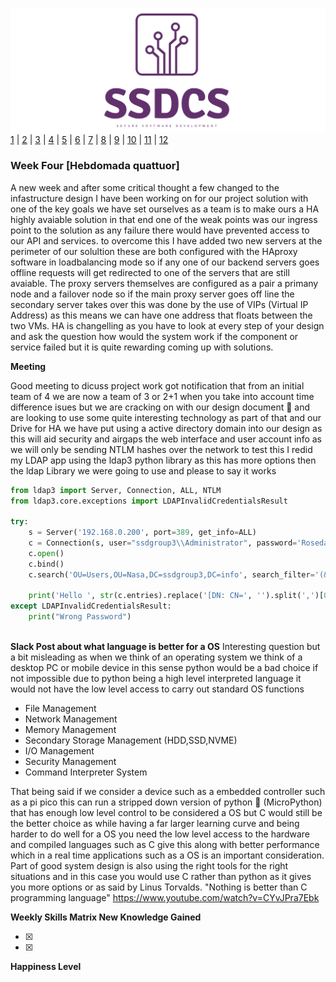 ![Logo](Images/Logo.png)
[1](/MyPortfolio/SSDCS/Unit01.html) | [2](/MyPortfolio/SSDCS/Unit02.html) | [3](/MyPortfolio/SSDCS/Unit03.html) | [4](/MyPortfolio/SSDCS/Unit04.html) | [5](/MyPortfolio/SSDCS/Unit05.html) | [6](/MyPortfolio/SSDCS/Unit06.html) | [7](/MyPortfolio/SSDCS/Unit07.html) | [8](/MyPortfolio/SSDCS/Unit08.html) | [9](/MyPortfolio/SSDCS/Unit09.html) | [10](/MyPortfolio/SSDCS/Unit10.html) | [11](/MyPortfolio/SSDCS/Unit11.html) | [12](/MyPortfolio/SSDCS/Unit12.html)
### Week Four [Hebdomada quattuor]
A new week and after some critical thought a few changed to the infastructure design I have been working on for our project solution with one of the key goals we have set ourselves as a team is to make ours a HA highly avaiable solution in that end one of the weak points was our ingress point to the solution as any failure there would have prevented access to our API and services. to overcome this I have added two new servers at the perimeter of our solultion these are both configured with the HAproxy software in loadbalancing mode so if any one of our backend servers goes offline requests will get redirected to one of the servers that are still avaiable. The proxy servers themselves are configured as a pair a primany node and a failover node so if the main proxy server goes off line the secondary server takes over this was done by the use of VIPs (Virtual IP Address) as this means we can have one address that floats between the two VMs. HA is changelling as you have to look at every step of your design and ask the question how would the system work if the component or service failed but it is quite rewarding coming up with solutions.

**Meeting**

Good meeting to dicuss project work got notification that from an initial team of 4 we are now a team of 3 or 2+1 when you take into account time difference isues but we are cracking on with our design document 📄 and are looking to use some quite interesting technology as part of that and our Drive for HA we have put using a active directory domain into our design as this will aid security and airgaps the web interface and user account info as we will only be sending NTLM hashes over the network to test this I redid my LDAP app using the ldap3 python library as this has more options then the ldap Library we were going to use and please to say it works 

```python
from ldap3 import Server, Connection, ALL, NTLM
from ldap3.core.exceptions import LDAPInvalidCredentialsResult

try:
    s = Server('192.168.0.200', port=389, get_info=ALL)
    c = Connection(s, user="ssdgroup3\\Administrator", password='Rosedale02$', check_names=True, lazy=False, raise_exceptions=True, authentication=NTLM)
    c.open()
    c.bind()
    c.search('OU=Users,OU=Nasa,DC=ssdgroup3,DC=info', search_filter='(&(userPrincipalName=Ian.Wolloff@ssdgroup3.info)(objectclass=user))')

    print('Hello ', str(c.entries).replace('[DN: CN=', '').split(',')[0], 'Logged in on DOMAIN ', [x1.upper() for x1 in str(c.entries).replace('[DN: CN=', '').split(',') if 'DC' in x1][0][3:])
except LDAPInvalidCredentialsResult:
    print("Wrong Password")
    
```

**Slack Post about what language is better for a OS**
Interesting question but a bit misleading as when we think of an operating system we think of a desktop PC or mobile device in this sense python would be a bad choice if not impossible due to python being a high level interpreted language  it would not have the low level access to carry out standard OS 
functions

* File Management
* Network Management
* Memory Management
* Secondary Storage Management (HDD,SSD,NVME)
* I/O Management
* Security Management
* Command Interpreter System

That being said if we consider a device such as a embedded controller such as a pi pico this can run a stripped down version of python :snake:  (MicroPython) that has enough low level control to be considered a OS but C would still be the better choice as while having a far larger learning curve and being harder to do well for a OS you need the low level access to the hardware and compiled languages such as C give this along with better performance which in a real time applications such as a OS is an important consideration. Part of good system design is also using the right tools for the right situations and in this case you would use C rather than python as it gives you more options or as said by Linus Torvalds. "Nothing is better than C programming language" https://www.youtube.com/watch?v=CYvJPra7Ebk

**Weekly Skills Matrix New Knowledge Gained**

- [x] 
- [x] 

**Happiness Level**
